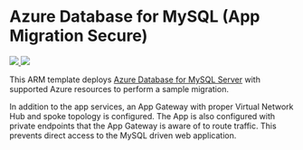 # Azure Database for MySQL (App Migration Secure)

<a href="https://portal.azure.com/#create/Microsoft.Template/uri/https%3A%2F%2Fraw.githubusercontent.com%2FAzure%2Fazure-mysql%2Fmaster%2Farm-templates%2FExampleWithMigrationSecure%2Ftemplate.json" target="_blank">
    <img src="http://azuredeploy.net/deploybutton.png" />
</a>
<a href="http://armviz.io/#/?load=https%3A%2F%2Fraw.githubusercontent.com%2FAzure%2Fazure-mysql%2Fmaster%2Farm-templates%2FExampleWithMigrationSecure%2Ftemplate.json" target="_blank">
    <img src="http://armviz.io/visualizebutton.png"/>
</a>

This ARM template deploys [Azure Database for MySQL Server](https://docs.microsoft.com/en-us/azure/mysql/overview) with supported Azure resources to perform a sample migration.

In addition to the app services, an App Gateway with proper Virtual Network Hub and spoke topology is configured.  The App is also configured with private endpoints that the App Gateway is aware of to route traffic.  This prevents direct access to the MySQL driven web application.
